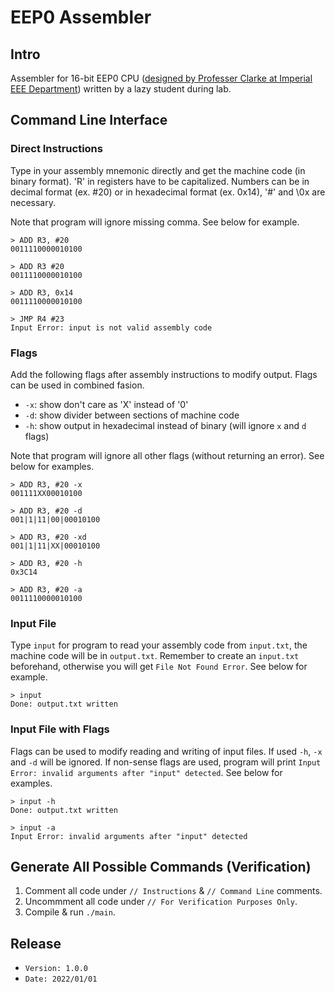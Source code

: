 # EEP0 Assembler


## Intro
Assembler for 16-bit EEP0 CPU ([designed by Professer Clarke at Imperial EEE Department](https://www.imperial.ac.uk/people/t.clarke)) written by a lazy student during lab. 

## Command Line Interface
### Direct Instructions
Type in your assembly mnemonic directly and get the machine code (in binary format). 
'R' in registers have to be capitalized. Numbers can be in decimal format (ex. #20) or in hexadecimal format (ex. 0x14), \'#\' and \0x are necessary. 

Note that program will ignore missing comma. See below for example.

```
> ADD R3, #20
0011110000010100

> ADD R3 #20
0011110000010100

> ADD R3, 0x14
0011110000010100

> JMP R4 #23
Input Error: input is not valid assembly code
```

### Flags

Add the following flags after assembly instructions to modify output. Flags can be used in combined fasion.

* `-x`: show don't care as 'X' instead of '0'
* `-d`: show divider between sections of machine code
* `-h`: show output in hexadecimal instead of binary (will ignore `x` and `d` flags)

Note that program will ignore all other flags (without returning an error). See below for examples.

```
> ADD R3, #20 -x
001111XX00010100

> ADD R3, #20 -d
001|1|11|00|00010100

> ADD R3, #20 -xd
001|1|11|XX|00010100

> ADD R3, #20 -h
0x3C14

> ADD R3, #20 -a
0011110000010100
```

### Input File
Type `input` for program to read your assembly code from `input.txt`, the machine code will be in `output.txt`. Remember to create an `input.txt` beforehand, otherwise you will get `File Not Found Error`. See below for example.
```
> input
Done: output.txt written
```

### Input File with Flags
Flags can be used to modify reading and writing of input files. If used `-h`, `-x` and `-d` will be ignored. If non-sense flags are used, program will print `Input Error: invalid arguments after "input" detected`. See below for examples.
```
> input -h
Done: output.txt written

> input -a
Input Error: invalid arguments after "input" detected
```

## Generate All Possible Commands (Verification)
1. Comment all code under `// Instructions` & `// Command Line` comments.
2. Uncommment all code under `// For Verification Purposes Only`.
3. Compile & run `./main`. 

## Release
* `Version: 1.0.0`
* `Date: 2022/01/01`